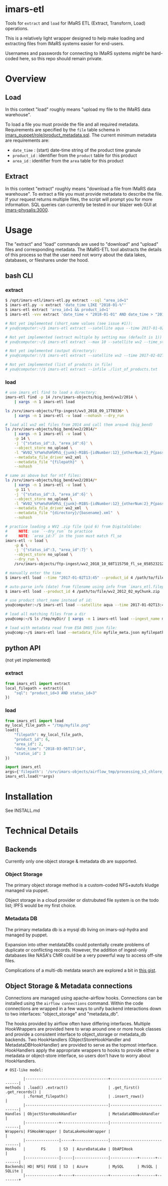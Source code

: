 # imars-etl
Tools for `extract` and `load` for IMaRS ETL (Extract, Transform, Load) operations.

This is a relatively light wrapper designed to help make loading and extracting files from IMaRS systems easier for end-users.

Usernames and passwords for connecting to IMaRS systems *might* be hard-coded here, so this repo should remain private.

# Overview
## Load
In this context "load" roughly means "upload my file to the IMaRS data warehouse".

To load a file you must provide the file and all required metadata.
Requirements are specified by the `file` table schema in [imars_puppet/role/product_metadata.sql](https://github.com/USF-IMARS/imars_puppet/blob/test/modules/role/files/sql/product_metadata.sql).
The current minimum metadata are requirements are: 
* `date_time` : (start) date-time string of the product time granule
* `product_id` : identifier from the `product` table for this product
* `area_id` : identifier from the `area` table for this product

## Extract
In this context "extract" roughly means "download a file from IMaRS data warehouse".
To extract a file you must provide metadata to describe the file.
If your request returns multiple files, the script will prompt you for more information.
SQL queries can currently be tested in our blazer web GUI at [imars-physalis:3000](http://imars-physalis.marine.usf.edu:3000/).

# Usage
The "extract" and "load" commands are used to "download" and "upload" files and corresponding metadata.
The IMaRS-ETL tool abstracts the details of this process so that the user need not worry about the data lakes, databases, or fileshares under the hood.

## bash CLI
### extract
```bash
$ /opt/imars-etl/imars-etl.py extract --sql "area_id=1"
$ imars-etl.py -v extract 'date_time LIKE "2018-01-%"'
$ imars-etl extract 'area_id=1 && product_id=1'
$ imars-etl -vvv extract 'date_time < "2018-01-01" AND date_time > "2018-01-07"'

# Not yet implemented (short_name values (see issue #1)):
# you@computer:~/$ imars-etl extract --satellite aqua --time 2017-01-02T13:45 --instrument modis

# Not yet implemented (extract multiple by setting max (default is 1))
# you@computer:~/$ imars-etl extract --max 10 --satellite wv2 --time_start  2017-01-02T13:45 --time_end  2017-01-03T18:00

# Not yet implemented (output directory):
# you@computer:!/$ imars-etl extract --satellite wv2 --time 2017-02-02T13:45 --output /home/you/my_dir/

# Not yet implemented (list of products in file)
# you@computer:!/$ imars-etl extract --infile ./list_of_products.txt
```
### load
```bash
# use imars_etl find to load a directory:
imars-etl find -p 14 /srv/imars-objects/big_bend/wv2/2014 \
    | xargs -n 1 imars-etl load

ls /srv/imars-objects/ftp-ingest/wv3_2018_09_17T0336* \
    | xargs -n 1 imars-etl -v load --nohash --dry_run

# load all wv2 xml files from 2014 and call them area=6 (big_bend)
ls /srv/imars-objects/big_bend/wv2/2014/*
    | xargs -n 1 imars-etl -v load \
    -p 14 \
    -j '{"status_id":3, "area_id":6}' \
    --object_store no_upload \
    -l "WV02_%Y%m%d%H%M%S_{junk}-M1BS-{idNumber:12}_{otherNum:2}_P{passNumber:0>3d}.xml" \
    --metadata_file_driver wv2_xml  \
    --metadata_file "{filepath}"  \
    --nohash

# same as above but for ntf files:
ls /srv/imars-objects/big_bend/wv2/2014/*
    | xargs -n 1 imars-etl -v load \
    -p 11 \
    -j '{"status_id":3, "area_id":6}' \
    --object_store no_upload \
    -l "WV02_%Y%m%d%H%M%S_{junk}-M1BS-{idNumber:12}_{otherNum:2}_P{passNumber:0>3d}.ntf" \
    --metadata_file_driver wv2_xml  \
    --metadata_file "{directory}/{basename}.xml"  \
    --nohash

# practice loading a WV2 .zip file (pid 6) from DigitalGlobe:
#     NOTE: use `--dry_run` to practice
#     NOTE: `area_id:7` in the json must match fl_se
imars-etl -v load \
    -p 6 \
    -j '{"status_id":3, "area_id":7}' \
    --object_store no_upload \
    --dry_run \
    /srv/imars-objects/ftp-ingest/wv2_2018_10_08T115750_fl_se_058523212_10_0.zip

# manually enter the time
$ imars-etl load --time "2017-01-02T13:45" --product_id 4 /path/to/file.hdf

# auto-parse info (date) from filename using info from `imars_etl.filepath.data`
$ imars-etl load --product_id 4 /path/to/file/wv2_2012_02_myChunk.zip

# use product short_name instead of id:
you@computer:~/$ imars-etl load --satellite aqua --time 2017-01-02T13:45 --instrument modis /path/to/file.hdf

# load all matching files from a dir
you@comp:~/$ ls /tmp/myDir/ | xargs -n 1 imars-etl load --ingest_name matts_wv2_ftp_ingest -p 6

# load with metadata read from ESA DHUS json file:
you@comp:~/$ imars-etl load --metadata_file myfile_meta.json myfilepath.SEN3
```

## python API
(not yet implemented)
### extract
```python
from imars_etl import extract
local_filepath = extract({
    "sql": "product_id=3 AND status_id=3"
})
```
### load
```python
from imars_etl import load
my_local_file_path = "/tmp/myfile.png"
load({
    "filepath": my_local_file_path,
    "product_id": 6,
    "area_id": 2,
    "date_time": "2018-03-06T17:14",
    "status_id": 3
})
```

```python
import imars_etl
args={'filepath': '/srv/imars-objects/airflow_tmp/processing_s3_chloro_a__florida_20180622T162525000000_l2_file', 'json': '{"area_short_name":"florida"}', 'sql': "product_id=49 AND area_id=12 AND date_time=2018-06-22T16:25:25+00:00"}
imars_etl.load(**args)
```

# Installation
See INSTALL.md

# Technical Details
## Backends
Currently only one object storage & metadata db are supported.
### Object Storage
The primary object storage method is a custom-coded NFS+autofs kludge managed via puppet.

Object storage in a cloud provider or distrubuted file system is on the todo list; IPFS would be my first choice. 

### Metadata DB
The primary metadata db is a mysql db living on imars-sql-hydra and managed by puppet.

Expansion into other metdataDBs could potentially create problems of duplicate or conflicting records.
However, the addition of ingest-only databases like NASA's CMR could be a very powerful way to access off-site files.

Complications of a multi-db metdata search are explored a bit in [this gist](https://gist.github.com/7yl4r/966222ce6a8557ab79b079ff17433960).

## Object Storage & Metadata connections
Connections are managed using apache-airflow hooks.
Connections can be installed using the `airflow connections` command.
Within the code connections are wrapped in a few ways to unify backend
interactions down to two interfaces: "object_storage" and "metadata_db".

The hooks provided by airflow often have differing interfaces.
Multiple HookWrappers are provided here to wrap around one or more hook classes
and provide a consistent interface to object_storage or metadata_db backends.
Two HookHandlers (ObjectStoreHookHandler and MetadataDBHookHandler) are provided
to serve as the topmost interface.
HookHandlers apply the appropriate wrappers to hooks to provide either a
metadata or object-store interface, so users don't have to worry about
HookHandlers.

```
# OSI-like model:

        |-------------------------------------+-----------------------------|
methods | .load() .extract()                  | .get_first() .get_records() |
        | .format_filepath()                  | .insert_rows()              |
        |-------------------------------------|-----------------------------|
Handles | ObjectStoreHookHandler              | MetadataDBHookHandler       |
        |---------------+---------------------|-----------------------------|
Wrappers| FSHookWrapper | DataLakeHookWrapper |                             |
        |---------------|-----+---------------|-----------------------------|
Hooks   |       FS      | S3  | AzureDataLake | DbAPIHook                   |
        |---------------|-----|---------------|------------+-------+--------|
Backends| HD| NFS| FUSE | S3  | Azure         | MySQL      | MsSQL | SQLite |
        |---------------+-----+---------------+------------+-------+--------+
```

